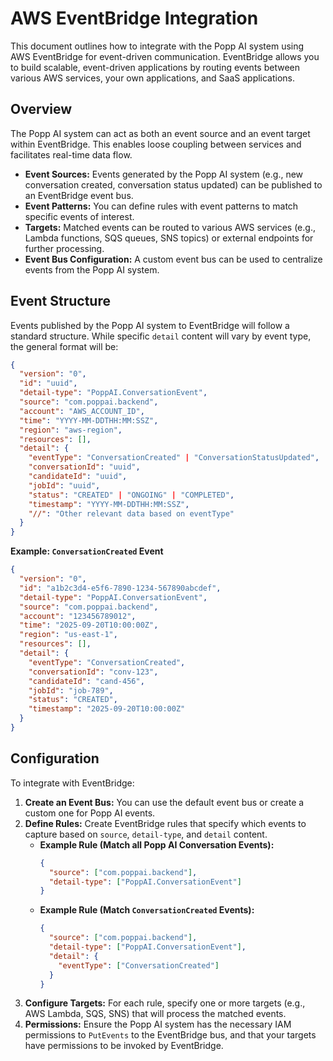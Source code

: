# AWS EventBridge Integration

This document outlines how to integrate with the Popp AI system using AWS EventBridge for event-driven communication. EventBridge allows you to build scalable, event-driven applications by routing events between various AWS services, your own applications, and SaaS applications.

## Overview

The Popp AI system can act as both an event source and an event target within EventBridge. This enables loose coupling between services and facilitates real-time data flow.

*   **Event Sources:** Events generated by the Popp AI system (e.g., new conversation created, conversation status updated) can be published to an EventBridge event bus.
*   **Event Patterns:** You can define rules with event patterns to match specific events of interest.
*   **Targets:** Matched events can be routed to various AWS services (e.g., Lambda functions, SQS queues, SNS topics) or external endpoints for further processing.
*   **Event Bus Configuration:** A custom event bus can be used to centralize events from the Popp AI system.

## Event Structure

Events published by the Popp AI system to EventBridge will follow a standard structure. While specific `detail` content will vary by event type, the general format will be:

```json
{
  "version": "0",
  "id": "uuid",
  "detail-type": "PoppAI.ConversationEvent",
  "source": "com.poppai.backend",
  "account": "AWS_ACCOUNT_ID",
  "time": "YYYY-MM-DDTHH:MM:SSZ",
  "region": "aws-region",
  "resources": [],
  "detail": {
    "eventType": "ConversationCreated" | "ConversationStatusUpdated",
    "conversationId": "uuid",
    "candidateId": "uuid",
    "jobId": "uuid",
    "status": "CREATED" | "ONGOING" | "COMPLETED",
    "timestamp": "YYYY-MM-DDTHH:MM:SSZ",
    "//": "Other relevant data based on eventType"
  }
}
```

**Example: `ConversationCreated` Event**

```json
{
  "version": "0",
  "id": "a1b2c3d4-e5f6-7890-1234-567890abcdef",
  "detail-type": "PoppAI.ConversationEvent",
  "source": "com.poppai.backend",
  "account": "123456789012",
  "time": "2025-09-20T10:00:00Z",
  "region": "us-east-1",
  "resources": [],
  "detail": {
    "eventType": "ConversationCreated",
    "conversationId": "conv-123",
    "candidateId": "cand-456",
    "jobId": "job-789",
    "status": "CREATED",
    "timestamp": "2025-09-20T10:00:00Z"
  }
}
```

## Configuration

To integrate with EventBridge:

1.  **Create an Event Bus:** You can use the default event bus or create a custom one for Popp AI events.
2.  **Define Rules:** Create EventBridge rules that specify which events to capture based on `source`, `detail-type`, and `detail` content.
    *   **Example Rule (Match all Popp AI Conversation Events):**
        ```json
        {
          "source": ["com.poppai.backend"],
          "detail-type": ["PoppAI.ConversationEvent"]
        }
        ```
    *   **Example Rule (Match `ConversationCreated` Events):**
        ```json
        {
          "source": ["com.poppai.backend"],
          "detail-type": ["PoppAI.ConversationEvent"],
          "detail": {
            "eventType": ["ConversationCreated"]
          }
        }
        ```
3.  **Configure Targets:** For each rule, specify one or more targets (e.g., AWS Lambda, SQS, SNS) that will process the matched events.
4.  **Permissions:** Ensure the Popp AI system has the necessary IAM permissions to `PutEvents` to the EventBridge bus, and that your targets have permissions to be invoked by EventBridge.
